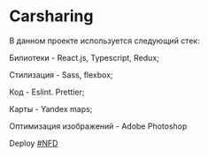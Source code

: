 # Carsharing

В данном проекте используется следующий стек:

Билиотеки - React.js, Typescript, Redux;

Стилизация - Sass, flexbox;

Код - Eslint. Prettier;

Карты - Yandex maps;

Оптимизация изображений - Adobe Photoshop

Deploy [#NFD](https://fominnv.github.io/carsharing/)
